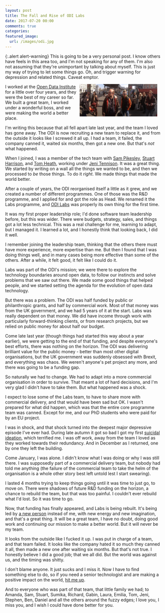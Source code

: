 ```yaml
---
layout: post
title: The Fall and Rise of ODI Labs
date: 2017-07-20 00:00
comments: true
categories:
featured_image: 
  url: /images/odi.jpg
---
```


{:.alert alert-warning}
This is going to be a very personal post. I know others have feels in this area too, and I'm not speaking for any of them. I'm also not assuming that they're unimportant by talking about myself. This is just my way of trying to let some things go. Oh, and trigger warning for depression and related things. Caveat emptor.

<img src='/images/odi.jpg' alt='Some of ODI Labs' style='max-width: 50%; margin-right: 10px; float:right' />

I worked at the [Open Data Institute](https://theodi.org) for a little over four years, and they were the best of my career so far. We built a great team, I worked under a wonderful boss, and we were making the world a better place.

I'm writing this because that all fell apart late last year, and the team I loved has gone away. The ODI is now recruiting a new team to replace it, and from the outside it looks like I screwed it all up. I had a team, it failed, the company canned it, waited six months, then got a new one. But that's *not* what happened.

When I joined, I was a member of the tech team with [Sam Pikesley](https://twitter.com/pikesley), [Stuart Harrison](https://twitter.com/pezholio), and [Tom Heath](https://twitter.com/tommyh), working under [Jeni Tennison](https://twitter.com/jenit). It was a great thing. We started by writing on a wall all the things we wanted to be, and then we processed to *be* those things. To do it *right*. We made things that made the world better.

After a couple of years, the ODI reorganised itself a little as it grew, and we created a number of different programmes. One of those was the R&D programme, and I applied for and got the role as Head. We renamed it the Labs programme, and [ODI Labs](https://theodi.org/labs) was properly its own thing for the first time.

It was my first proper leadership role; I'd done software team leadership before, but this was wider. There were budgets, strategy, sales, and things got a lot less technical. This was a real challenge for me, learning to adapt, but I managed it. I learned a lot, and I honestly think that looking back, I did it well.

I remember joining the leadership team, thinking that the others there must have more experience, more expertise than me. But then I found that I was doing things well, and in many cases being more effective than some of the others. After a while, it felt good, it felt like I could do it.

Labs was part of the ODI's mission; we were there to explore the technology boundaries around open data, to follow our instincts and solve problems that we saw out there. We made some good things that helped people, and we started setting the agenda for the evolution of open data technology.

But there was a problem. The ODI was half funded by public or philanthropic grants, and half by commercial work. Most of that money was from the UK government, and we had 5 years of it at the start. Labs was really dependent on that money. We did have income through work with particularly forward-thinking clients, or from research projects, but we relied on public money for about half our budget.

Come late last year (though things had started this way about a year earlier), we were getting to the end of that funding, and despite everyone's best efforts, there was nothing on the horizon. The ODI was delivering brilliant value for the public money - better than most other digital organisations, but the UK government was suddenly obsessed with Brexit, and everything was chaos. We weren't anyone's pet project any more, and there was going to be a funding gap.

So naturally we had to change. We had to adapt into a more commercial organisation in order to survive. That meant a lot of hard decisions, and I'm very glad I didn't have to take them. But what happened was a shock.

I expect to lose some of the Labs team, to have to share more with commercial delivery, and that would have been sad but OK. I wasn't prepared for what did happen, which was that the entire core programme team was canned. Except for me, and our PhD students who were paid for by an EU project.

I was in shock, and that shock turned into the deepest major depressive episode I've ever had. During late autumn it got so bad I got my first [suicidal ideation](https://en.wikipedia.org/wiki/Suicidal_ideation), which terrified me. I was off work, away from the team I loved as they worked towards their redundancy. And in December as I returned, one by one they left the building.
 
Come January, I was alone. I didn't know what I was doing or why I was still there. I was supposedly part of a commercial delivery team, but nobody had told me anything (the failure of the commercial team to take the helm of the organisation is a whole other story best left untold lest I start swearing).

I lasted 4 months trying to keep things going until it was time to just go, to move on. There were shadows of future R&D funding on the horizon, a chance to rebuild the team, but that was too painful. I couldn't ever rebuild what I'd lost. So it was time to go.

Now, that funding has finally appeared, and Labs is being rebuilt. It's being led by [a new person](https://twitter.com/olivierthereaux) instead of me, with new energy and new imagination, and that's a great thing. It will be a great team, I have no doubt, doing good work and continuing our mission to make a better world. But it will never be my team.

It looks from the outside like I fucked it up. I was put in charge of a team, and that team failed. It looks like the company hated it so much they canned it all, then made a new one after waiting six months. But that's not true. I honestly believe I did a good job; that we all did. But the world was against us, and the timing was shitty.

I don't blame anyone. It just sucks and I miss it. Now I have to find something else to do, so if you need a senior technologist and are making a positive impact on the world, [hit me up](https://floppy.org.uk/cv).

And to everyone who was part of that team, that little family we had; to Amanda, Sam, Stuart, Sumika, Richard, Gabin, Laura, Emilia, Tom, Jeni, Stephen, Ben, Daniel and all the others around the fuzzy edges; I love you, I miss you, and I wish I could have done better for you.